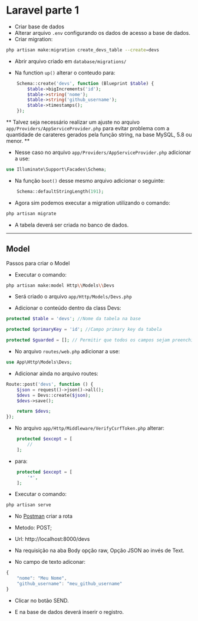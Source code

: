 <h1>Laravel parte 1</h1>

- Criar base de dados
- Alterar arquivo ```.env``` configurando os dados de acesso a base de dados.
- Criar migration:

```bash
php artisan make:migration create_devs_table --create=devs
```

- Abrir arquivo criado em ```database/migrations/```

- Na function ```up()``` alterar o conteudo para:

```php
    Schema::create('devs', function (Blueprint $table) {
        $table->bigIncrements('id');
        $table->string('nome');
        $table->string('github_username');
        $table->timestamps();
    });
```

** Talvez seja necessário realizar um ajuste no arquivo ```app/Providers/AppServiceProvider.php``` para evitar problema com a quantidade de carateres gerados pela função string, na base MySQL, 5.8 ou menor. **

- Nesse caso no arquivo ```app/Providers/AppServiceProvider.php``` adicionar a use:

```php
use Illuminate\Support\Facades\Schema;
```

- Na função ```boot()``` desse mesmo arquivo adicionar o seguinte:

```php
    Schema::defaultStringLength(191);
```

- Agora sim podemos executar a migration utilizando o comando:

```bash
php artisan migrate
```

- A tabela deverá ser criada no banco de dados.

---

<h2>Model</h2>

<p>Passos para criar o Model</p>

- Executar o comando:

```bash
php artisan make:model Http\\Models\\Devs 
```

- Será criado o arquivo ```app/Http/Models/Devs.php```

- Adicionar o conteúdo dentro da class Devs:

```php
protected $table = 'devs'; //Nome da tabela na base

protected $primaryKey = 'id'; //Campo primary key da tabela

protected $guarded = []; // Permitir que todos os campos sejam preenchidos
```

- No arquivo ```routes/web.php``` adicionar a use:

```php
use App\Http\Models\Devs;
```

- Adicionar ainda no arquivo routes:

```php
Route::post('devs', function () {
    $json = request()->json()->all();
    $devs = Devs::create($json);
    $devs->save();

    return $devs;
});
```

- No arquivo ```app/Http/Middleware/VerifyCsrfToken.php``` alterar:

```php
    protected $except = [
        //
    ];
```

- para:

```php
    protected $except = [
        '*',
    ];
```


- Executar o comando:

```bash
php artisan serve
```

- No [Postman](https://www.postman.com/) criar a rota

- Metodo: POST;
- Url: http://localhost:8000/devs
- Na requisição na aba Body opção raw, Opção JSON ao invés de Text.
- No campo de texto adiconar:

```js
{
    "nome": "Meu Nome",
    "github_username": "meu_github_username"
}
```

- Clicar no botão SEND.

- E na base de dados deverá inserir o registro.

